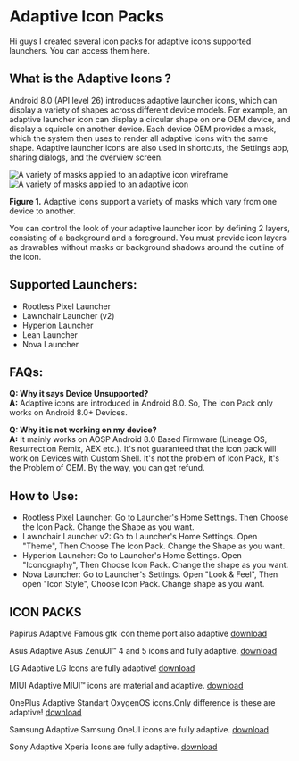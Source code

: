 # Adaptive Icon Packs

Hi guys I created several icon packs for adaptive icons supported launchers. You can access them here.


## What is the Adaptive Icons ?
Android 8.0 (API level 26) introduces adaptive launcher icons, which can display a variety of shapes across different device models. For example, an adaptive launcher icon can display a circular shape on one OEM device, and display a squircle on another device. Each device OEM provides a mask, which the system then uses to render all adaptive icons with the same shape. Adaptive launcher icons are also used in shortcuts, the Settings app, sharing dialogs, and the overview screen.

![A variety of masks applied to an adaptive icon wireframe](https://developer.android.com/guide/practices/ui_guidelines/images/NB_Icon_Mask_Shapes_Ext_01.gif)  ![A variety of masks applied to an adaptive icon](https://developer.android.com/guide/practices/ui_guidelines/images/NB_Icon_Mask_Shapes_Ext_02.gif)

**Figure 1.**  Adaptive icons support a variety of masks which vary from one device to another.

You can control the look of your adaptive launcher icon by defining 2 layers, consisting of a background and a foreground. You must provide icon layers as drawables without masks or background shadows around the outline of the icon.


## Supported Launchers:

 - Rootless Pixel Launcher
 - Lawnchair Launcher (v2)
 - Hyperion Launcher
 - Lean Launcher
 - Nova Launcher
 
 ## FAQs:
 
**Q: Why it says Device Unsupported?**  
**A:** Adaptive icons are introduced in Android 8.0. So, The Icon Pack only works on Android 8.0+ Devices.  
  
**Q: Why it is not working on my device?**  
**A:** It mainly works on AOSP Android 8.0 Based Firmware (Lineage OS, Resurrection Remix, AEX etc.). It's not guaranteed that the icon pack will work on Devices with Custom Shell. It's not the problem of Icon Pack, It's the Problem of OEM. By the way, you can get refund.

## How to Use:

 - Rootless Pixel Launcher: Go to Launcher's Home Settings. Then Choose the Icon Pack. Change the Shape as you want. 
 - Lawnchair Launcher v2: Go to Launcher's Home Settings. Open "Theme", Then Choose The Icon Pack. Change the Shape as you want.  
 - Hyperion Launcher: Go to Launcher's Home Settings. Open "Iconography", Then Choose Icon Pack. Change the shape as you want.  
 - Nova Launcher: Go to Launcher's Settings. Open "Look & Feel", Then open "Icon Style", Choose Icon Pack. Change shape as you want.



## **ICON PACKS**
Papirus Adaptive  Famous gtk icon theme port also adaptive
[download](https://osmanonurkoc.github.io/AdaptiveIconsShowcase/Papirus)

Asus Adaptive     Asus ZenuUI™ 4 and 5 icons and fully adaptive.
[download](https://osmanonurkoc.github.io/AdaptiveIconsShowcase/Asus)

LG Adaptive       LG Icons are fully adaptive!
[download](https://osmanonurkoc.github.io/AdaptiveIconsShowcase/Lg)  

MIUI Adaptive     MIUI™ icons are material and adaptive.
[download](https://osmanonurkoc.github.io/AdaptiveIconsShowcase/Miui)

OnePlus Adaptive  Standart OxygenOS icons.Only difference is these are adaptive!
[download](https://osmanonurkoc.github.io/AdaptiveIconsShowcase/Oneplus)

Samsung Adaptive  Samsung OneUI icons are fully adaptive.
[download](https://osmanonurkoc.github.io/AdaptiveIconsShowcase/Samsung)

Sony Adaptive     Xperia Icons are fully adaptive.
[download](https://osmanonurkoc.github.io/AdaptiveIconsShowcase/Sony)



 
  

  

  

 

